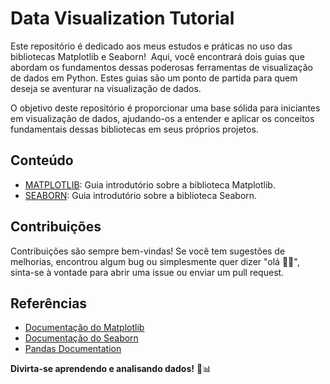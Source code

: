 # Data Visualization Tutorial

Este repositório é dedicado aos meus estudos e práticas no uso das bibliotecas Matplotlib e Seaborn!  Aqui, você encontrará dois guias que abordam os fundamentos dessas poderosas ferramentas de visualização de dados em Python. Estes guias são um ponto de partida para quem deseja se aventurar na visualização de dados.

O objetivo deste repositório é proporcionar uma base sólida para iniciantes em visualização de dados, ajudando-os a entender e aplicar os conceitos fundamentais dessas bibliotecas em seus próprios projetos.

## Conteúdo

- [MATPLOTLIB](./MATPLOTLIB.ipynb): Guia introdutório sobre a biblioteca Matplotlib.
- [SEABORN](./SEABORN.ipynb): Guia introdutório sobre a biblioteca Seaborn.

## Contribuições

Contribuições são sempre bem-vindas! Se você tem sugestões de melhorias, encontrou algum bug ou simplesmente quer dizer "olá 👋🏽", sinta-se à vontade para abrir uma issue ou enviar um pull request.

## Referências

- [Documentação do Matplotlib](https://matplotlib.org/stable/contents.html)
- [Documentação do Seaborn](https://seaborn.pydata.org/)
- [Pandas Documentation](https://pandas.pydata.org/)

**Divirta-se aprendendo e analisando dados!** 🚀📊
